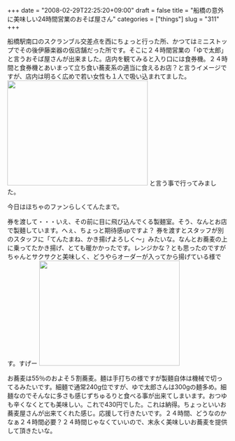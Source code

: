 +++
date = "2008-02-29T22:25:20+09:00"
draft = false
title = "船橋の意外に美味しい24時間営業のおそば屋さん"
categories = ["things"]
slug = "311"
+++

船橋駅南口のスクランブル交差点を西にちょっと行った所、かつてはミニストップでその後伊藤楽器の仮店舗だった所です。そこに２４時間営業の「ゆで太郎」と言うおそば屋さんが出来ました。店内を観てみると入り口には食券機。２４時間と食券機とあいまって立ち食い蕎麦系の適当に食えるお店？と言うイメージですが、店内は明るく広めで若い女性も１人で吸い込まれてました。
<img src="/images/2008/02/101-0402.jpg" width="321" height="240" alt="" />
と言う事で行ってみました。

今日はほちゃのファンらしくてんたまで。

券を渡して・・・いえ、その前に目に飛び込んでくる製麺室。そう、なんとお店で製麺しています。へぇ、ちょっと期待感upですよ？
券を渡すとスタッフが別のスタッフに「てんたまね、かき揚げよろしく〜」みたいな。なんとお蕎麦の上に乗ってたかき揚げ、とても暖かかったです。レンジかな？とも思ったのですがちゃんとサクサクと美味しく、どうやらオーダーが入ってから揚げている様です。すげー
<img src="/images/2008/02/100-0412.jpg" width="321" height="240" alt="" />

お蕎麦は55％のおよそ５割蕎麦。麺は手打ちの様ですが製麺自体は機械で切ってるみたいです。細麺で通常240g位ですが、ゆで太郎さんは300gの麺多め。細麺なのでそんなに多さも感じずちゅるりと食べる事が出来てしまいます。おつゆも辛くなくとても美味しい。これで430円でした。これは納得。ちょっといいお蕎麦屋さんが出来てくれた感じ。応援して行きたいです。２４時間、どうなのかなぁ２４時間必要？２４時間じゃなくていいので、末永く美味しいお蕎麦を提供して頂きたいな。
